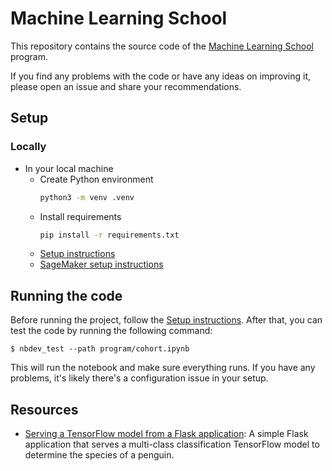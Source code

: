 # Machine Learning School

This repository contains the source code of the [Machine Learning School](https://www.ml.school) program.

If you find any problems with the code or have any ideas on improving it, please open an issue and share your recommendations.

## Setup

### Locally

- In your local machine
  - Create Python environment
    ```bash
    python3 -m venv .venv
    ```
  - Install requirements
    ```bash
    pip install -r requirements.txt
    ```
  - [Setup instructions](https://program.ml.school/setup.html)
  - [SageMaker setup instructions](https://program.ml.school/setup.html#running-the-code-in-sagemaker-studio)


## Running the code

Before running the project, follow the [Setup instructions](https://program.ml.school/setup.html). After that, you can test the code by running the following command:

```
$ nbdev_test --path program/cohort.ipynb
```

This will run the notebook and make sure everything runs. If you have any problems, it's likely there's a configuration issue in your setup.

## Resources

* [Serving a TensorFlow model from a Flask application](program/serving/flask/README.md): A simple Flask application that serves a multi-class classification TensorFlow model to determine the species of a penguin.
